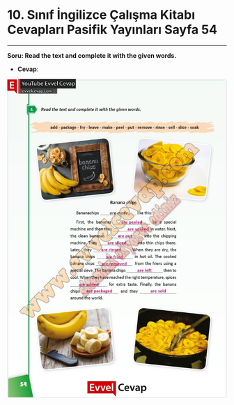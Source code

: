 # 10. Sınıf İngilizce Çalışma Kitabı Cevapları Pasifik Yayınları Sayfa 54

---

**Soru: Read the text and complete it with the given words.**

-   **Cevap**:

![Image 1](./image_1.jpg)